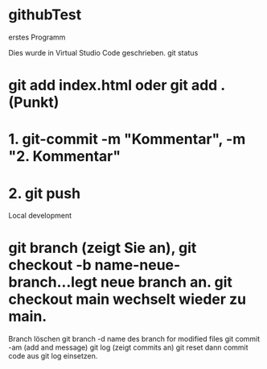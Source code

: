 # githubTest
erstes Programm

Dies wurde in Virtual Studio Code geschrieben.
git status
# git add index.html oder git add . (Punkt)
# 1. git-commit -m "Kommentar", -m "2. Kommentar"
# 2. git push
Local development
# git branch (zeigt Sie an), git checkout -b name-neue-branch...legt neue branch an. git checkout main wechselt wieder zu main.
Branch löschen git branch -d name des branch
for modified files git commit -am (add and message) 
git log (zeigt commits an) 
git reset dann commit code aus git log einsetzen.  
